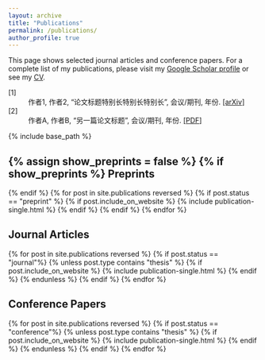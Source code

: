 ```yaml
---
layout: archive
title: "Publications"
permalink: /publications/
author_profile: true
---
```


This page shows selected journal articles and conference papers.
For a complete list of my publications, please visit my [Google Scholar profile](https://scholar.google.com/citations?user=1deQ5u4AAAAJ&hl=en&oi=ao) or see my [CV](/files/CV_BaiRuofei.pdf).

<dl>
  <dt>[1]</dt>
  <dd>作者1, 作者2, “论文标题特别长特别长特别长”, 会议/期刊, 年份. <a href="#">[arXiv]</a></dd>

  <dt>[2]</dt>
  <dd>作者A, 作者B, “另一篇论文标题”, 会议/期刊, 年份. <a href="#">[PDF]</a></dd>
</dl>




{% include base_path %}

{% assign show_preprints = false %}
{% if show_preprints %}
Preprints
------
{% endif %}
{% for post in site.publications reversed %}
  {% if post.status == "preprint" %}
    {% if post.include_on_website %}
      {% include publication-single.html %}
    {% endif %}
  {% endif %}
{% endfor %}

Journal Articles
------
{% for post in site.publications reversed %}
  {% if post.status == "journal"%}
    {% unless post.type contains "thesis" %}
      {% if post.include_on_website %}
        {% include publication-single.html %}
      {% endif %}
    {% endunless %}
  {% endif %}
{% endfor %}

Conference Papers
------
{% for post in site.publications reversed %}
  {% if post.status == "conference"%}
    {% unless post.type contains "thesis" %}
      {% if post.include_on_website %}
        {% include publication-single.html %}
      {% endif %}
    {% endunless %}
  {% endif %}
{% endfor %}

<!-- Theses
======
{% for post in site.publications reversed %}
  {% if post.type contains "thesis" %}
    {% if post.include_on_website %}
      {% include publication-single.html %}
    {% endif %}
  {% endif %}
{% endfor %} -->
